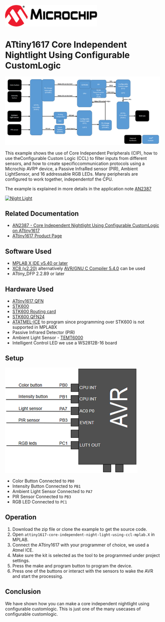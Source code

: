 <a href="https://www.microchip.com" rel="nofollow"><img src="images/microchip.png" alt="MCHP" width="300"/></a>

# ATtiny1617 Core Independent Nightlight Using Configurable CustomLogic

<a><img src="images/diagram.png" alt="diagram" width="800"/></a>

This example shows the use of Core Independent Peripherals (CIP), how to use theConfigurable Custom Logic (CCL) to filter inputs from different sensors, and how to create specificcommunication protocols using a Microchip AVR® device, a Passive InfraRed sensor (PIR), Ambient LightSensor, and 16 addressable RGB LEDs. Many peripherals are configured to work together, independentof the CPU.

The example is explained in more details in the application note [AN2387](https://www.microchip.com//wwwAppNotes/AppNotes.aspx?appnote=en595063)

[![Night Light](https://img.youtube.com/vi/80RXi1mk8t4/0.jpg)](https://www.youtube.com/watch?v=80RXi1mk8t4)

## Related Documentation

- [AN2387 - Core Independent Nightlight Using Configurable CustomLogic on ATtiny1617](https://www.microchip.com//wwwAppNotes/AppNotes.aspx?appnote=en595063)
- [ATtiny1617 Product Page](https://www.microchip.com/wwwproducts/en/ATtiny1617)

## Software Used

- [MPLAB X IDE v5.40 or later](https://www.microchip.com/mplab/mplab-x-ide)
- [XC8 (v2.20)](https://www.microchip.com/mplab/compilers) alternatively [AVR/GNU C Compiler 5.4.0](https://www.microchip.com/mplab/avr-support/avr-and-arm-toolchains-c-compilers) can be used
- ATtiny_DFP 2.2.89 or later

## Hardware Used

-  [ATtiny1617 QFN](https://www.microchip.com/wwwproducts/en/ATtiny1617)
-  [STK600](https://www.microchip.com/developmenttools/ProductDetails/ATSTK600)
-  [STK600 Routing card](https://www.microchip.com/DevelopmentTools/ProductDetails/atstk600-rc103)
-  [STK600 QFN24](https://www.microchip.com/developmenttools/ProductDetails/ATSTK600-SC62)
-  [ATATMEL-ICE](https://www.microchip.com/DevelopmentTools/ProductDetails/ATATMEL-ICE) to program since programming over STK600 is not supported in MPLABX
- Passive Infrared Detector (PIR)
- Ambient Light Sensor - [TEMT6000](http://www.vishay.com/docs/81579/temt6000.pdf) 
- Intelligent Control LED we use a WS2812B-16 board 

## Setup

![Circuit](images/circuit.png)

*   Color Button Connected to `PB0`
*   Intensity Button Connected to `PB1`
*   Ambient Light Sensor Connected to `PA7`
*   PIR Sensor Connected to `PB3`
*   RGB LED Connected to `PC1`

## Operation

1. Download the zip file or clone the example to get the source code.
2. Open `attiny1617-core-independent-night-light-using-ccl-mplab.X` in MPLAB.
3. Connect the ATtiny1617 with your programmer of choice, we used a Atmel ICE.
4. Make sure the kit is selected as the tool to be programmed under project settings.
5. Press the make and program button to program the device.
6. Press one of the buttons or interact with the sensors to wake the AVR and start the processing.

## Conclusion

We have shown how you can make a core independent nightlight using configurable customlogic. This is just one of the many usecases of configurable customlogic.